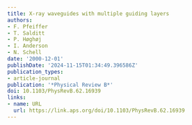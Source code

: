 ```yaml
---
title: X-ray waveguides with multiple guiding layers
authors:
- F. Pfeiffer
- T. Salditt
- P. Høghøj
- I. Anderson
- N. Schell
date: '2000-12-01'
publishDate: '2024-11-15T01:34:49.396586Z'
publication_types:
- article-journal
publication: '*Physical Review B*'
doi: 10.1103/PhysRevB.62.16939
links:
- name: URL
  url: https://link.aps.org/doi/10.1103/PhysRevB.62.16939
---
```

